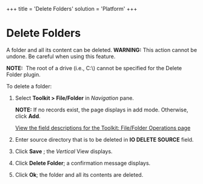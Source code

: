 +++
title = 'Delete Folders'
solution = 'Platform'
+++

# Delete Folders

A folder and all its content can be deleted. **WARNING:** This action
cannot be undone. Be careful when using this feature.

**NOTE:**  The root of a drive (i.e., C:\\) cannot be specified for the
Delete Folder plugin.

To delete a folder:

1.  Select **Toolkit \> File/Folder** in *Navigation* pane.
    
    <span style="font-weight: bold;">NOTE:</span> If no records exist,
    the page displays in add mode. Otherwise, click
    <span style="font-weight: bold;">Add</span>.
    
    [View the field descriptions for the Toolkit: File/Folder Operations
    page](../Page_Desc/Toolkit_File_Folder_Operations_H.htm)

2.  Enter source directory that is to be deleted in **IO DELETE SOURCE**
    field.

3.  Click **Save** ; the *Vertical* View displays.

4.  Click **Delete Folder**; a confirmation message displays.

5.  Click **Ok**; the folder and all its contents are deleted.
